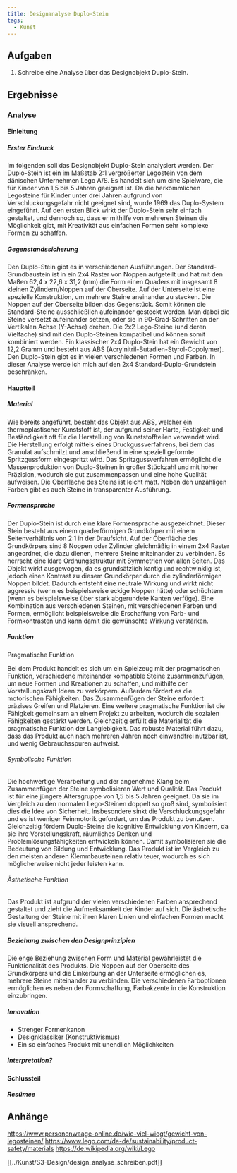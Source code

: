 ```yaml
---
title: Designanalyse Duplo-Stein
tags:
  - Kunst
---
```


## Aufgaben

1. Schreibe eine Analyse über das Designobjekt Duplo-Stein.

## Ergebnisse

### Analyse

#### Einleitung

##### Erster Eindruck

Im folgenden soll das Designobjekt Duplo-Stein analysiert werden. Der Duplo-Stein ist ein im Maßstab 2:1 vergrößerter Legostein von dem dänischen Unternehmen Lego A/S. Es handelt sich um eine Spielware, die für Kinder von 1,5 bis 5 Jahren geeignet ist. Da die herkömmlichen Legosteine für Kinder unter drei Jahren aufgrund von Verschluckungsgefahr nicht geeignet sind, wurde 1969 das Duplo-System eingeführt.
Auf den ersten Blick wirkt der Duplo-Stein sehr einfach gestaltet, und dennoch so, dass er mithilfe von mehreren Steinen die Möglichkeit gibt, mit Kreativität aus einfachen Formen sehr komplexe Formen zu schaffen.

##### Gegenstandssicherung

Den Duplo-Stein gibt es in verschiedenen Ausführungen. Der Standard-Grundbaustein ist in ein 2x4 Raster von Noppen aufgeteilt und hat mit den Maßen  62,4 x 22,6 x 31,2 (mm) die Form einen Quaders mit insgesamt 8 kleinen Zylindern/Noppen auf der Oberseite. Auf der Unterseite ist eine spezielle Konstruktion, um mehrere Steine aneinander zu stecken. Die Noppen auf der Oberseite bilden das Gegenstück. Somit können die Standard-Steine ausschließlich aufeinander gesteckt werden. Man dabei die Steine versetzt aufeinander setzen, oder sie in 90-Grad-Schritten an der Vertikalen Achse (Y-Achse) drehen. Die 2x2 Lego-Steine (und deren Vielfache) sind mit den Duplo-Steinen kompatibel und können somit kombiniert werden. Ein klassischer 2x4 Duplo-Stein hat ein Gewicht von 12,2 Gramm und besteht aus ABS (Acrylnitril-Butadien-Styrol-Copolymer). Den Duplo-Stein gibt es in vielen verschiedenen Formen und Farben. In dieser Analyse werde ich mich auf den 2x4 Standard-Duplo-Grundstein beschränken.

#### Hauptteil

##### Material

Wie bereits angeführt, besteht das Objekt aus ABS, welcher ein thermoplastischer Kunststoff ist, der aufgrund seiner Harte, Festigkeit und Beständigkeit oft für die Herstellung von Kunststoffteilen verwendet wird. Die Herstellung erfolgt mittels eines Druckgussverfahrens, bei dem das Granulat aufschmilzt und anschließend in eine speziell geformte Spritzgussform eingespritzt wird. Das Spritzgussverfahren ermöglicht die Massenproduktion von Duplo-Steinen in großer Stückzahl und mit hoher Präzision, wodurch sie gut zusammenpassen und eine hohe Qualität aufweisen. Die Oberfläche des Steins ist leicht matt. Neben den unzähligen Farben gibt es auch Steine in transparenter Ausführung.

##### Formensprache

Der Duplo-Stein ist durch eine klare Formensprache ausgezeichnet. Dieser Stein besteht aus einem quaderförmigen Grundkörper mit einem Seitenverhältnis von 2:1 in der Draufsicht. Auf der Oberfläche des Grundkörpers sind 8 Noppen oder Zylinder gleichmäßig in einem 2x4 Raster angeordnet, die dazu dienen, mehrere Steine miteinander zu verbinden. Es herrscht eine klare Ordnungsstruktur mit Symmetrien von allen Seiten. Das Objekt wirkt ausgewogen, da es grundsätzlich kantig und rechtwinklig ist, jedoch einen Kontrast zu diesem Grundkörper durch die zylinderförmigen Noppen bildet. Dadurch entsteht eine neutrale Wirkung und wirkt nicht aggressiv (wenn es beispielsweise eckige Noppen hätte) oder schüchtern (wenn es beispielsweise über stark abgerundete Kanten verfüge). Eine Kombination aus verschiedenen Steinen, mit verschiedenen Farben und Formen, ermöglicht beispielsweise die Erschaffung von Farb- und Formkontrasten und kann damit die gewünschte Wirkung verstärken.

##### Funktion

Pragmatische Funktion

Bei dem Produkt handelt es sich um ein Spielzeug mit der pragmatischen Funktion, verschiedene miteinander kompatible Steine zusammenzufügen, um neue Formen und Kreationen zu schaffen, und mithilfe der Vorstellungskraft Ideen zu verkörpern. Außerdem fördert es die motorischen Fähigkeiten. Das Zusammenfügen der Steine erfordert präzises Greifen und Platzieren. Eine weitere pragmatische Funktion ist die Fähigkeit gemeinsam an einem Projekt zu arbeiten, wodurch die sozialen Fähigkeiten gestärkt werden. Gleichzeitig erfüllt die Materialität die pragmatische Funktion der Langlebigkeit. Das robuste Material führt dazu, dass das Produkt auch nach mehreren Jahren noch einwandfrei nutzbar ist, und wenig Gebrauchsspuren aufweist.

###### Symbolische Funktion

Die hochwertige Verarbeitung und der angenehme Klang beim Zusammenfügen der Steine symbolisieren Wert und Qualität. Das Produkt ist für eine jüngere Altersgruppe von 1,5 bis 5 Jahren geeignet. Da sie im Vergleich zu den normalen Lego-Steinen doppelt so groß sind, symbolisiert dies die Idee von Sicherheit. Insbesondere sinkt die Verschluckungsgefahr und es ist weniger Feinmotorik gefordert, um das Produkt zu benutzen. Gleichzeitig fördern Duplo-Steine die kognitive Entwicklung von Kindern, da sie ihre Vorstellungskraft, räumliches Denken und Problemlösungsfähigkeiten entwickeln können. Damit symbolisieren sie die Bedeutung von Bildung und Entwicklung. Das Produkt ist im Vergleich zu den meisten anderen Klemmbausteinen relativ teuer, wodurch es sich möglicherweise nicht jeder leisten kann.

###### Ästhetische Funktion

Das Produkt ist aufgrund der vielen verschiedenen Farben ansprechend gestaltet und zieht die Aufmerksamkeit der Kinder auf sich. Die ästhetische Gestaltung der Steine mit ihren klaren Linien und einfachen Formen macht sie visuell ansprechend.

##### Beziehung zwischen den Designprinzipien

Die enge Beziehung zwischen Form und Material gewährleistet die Funktionalität des Produkts. Die Noppen auf der Oberseite des Grundkörpers und die Einkerbung an der Unterseite ermöglichen es, mehrere Steine miteinander zu verbinden. Die verschiedenen Farboptionen ermöglichen es neben der Formschaffung, Farbakzente in die Konstruktion einzubringen.

##### Innovation

- Strenger Formenkanon
- Designklassiker (Konstruktivismus)
- Ein so einfaches Produkt mit unendlich Möglichkeiten

##### Interpretation?

#### Schlussteil

##### Resümee

## Anhänge

https://www.personenwaage-online.de/wie-viel-wiegt/gewicht-von-legosteinen/
https://www.lego.com/de-de/sustainability/product-safety/materials
https://de.wikipedia.org/wiki/Lego

[[../Kunst/S3-Design/design_analyse_schreiben.pdf]]